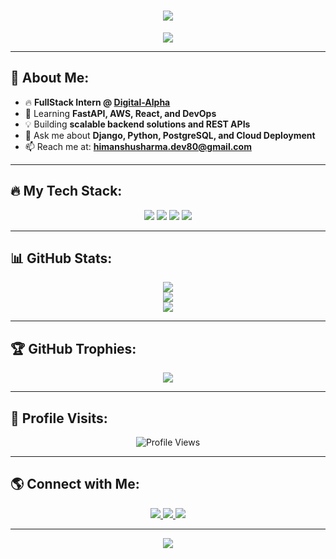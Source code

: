 <h1 align="center">
  <img src="https://readme-typing-svg.herokuapp.com?font=Fira+Code&pause=1000&color=36BCF7&width=435&lines=Hi+%F0%9F%91%8B%2C+I'm+Himanshu+Sharma;Backend+Developer+%7C+Django+%7C+Python;Passionate+About+Scalable+Systems">
</h1>

<p align="center">
  <img src="https://capsule-render.vercel.app/api?type=wave&color=0:141E30,100:243B55&height=150&section=header&text=Himanshu%20Sharma&fontSize=40&fontColor=ffffff&animation=fadeIn" />
</p>

---

## 🚀 About Me:
- 🔥 **FullStack Intern @ [Digital-Alpha](https://digital-alpha.com/)**  
- 🌱 Learning **FastAPI, AWS, React, and DevOps**  
- 💡 Building **scalable backend solutions and REST APIs**  
- 💬 Ask me about **Django, Python, PostgreSQL, and Cloud Deployment**  
- 📫 Reach me at: **himanshusharma.dev80@gmail.com**  

---

## 🔥 My Tech Stack:
<p align="center">
  <img src="https://img.shields.io/badge/Python-3776AB?style=for-the-badge&logo=python&logoColor=white"/>
  <img src="https://img.shields.io/badge/Django-092E20?style=for-the-badge&logo=django&logoColor=white"/>
  <img src="https://img.shields.io/badge/PostgreSQL-316192?style=for-the-badge&logo=postgresql&logoColor=white"/>
  <img src="https://img.shields.io/badge/AWS-FF9900?style=for-the-badge&logo=amazonaws&logoColor=white"/>
</p>

---

## 📊 GitHub Stats:
<p align="center">
  <img src="https://github-readme-stats.vercel.app/api?username=himanshu-sharmav&show_icons=true&theme=tokyonight&count_private=true&include_all_commits=true" />
  <br>
  <img src="https://github-readme-streak-stats.herokuapp.com/?user=himanshu-sharmav&theme=tokyonight&hide_border=true" />
  <br>
  <img src="https://github-readme-stats.vercel.app/api/top-langs/?username=himanshu-sharmav&layout=compact&theme=tokyonight&count_private=true" />
</p>

---

## 🏆 GitHub Trophies:
<p align="center">
  <img src="https://github-profile-trophy.vercel.app/?username=himanshu-sharmav&theme=onedark" />
</p>

---

## 👀 Profile Visits:
<p align="center">
  <img src="https://komarev.com/ghpvc/?username=himanshu-sharmav&label=Profile%20Views&color=0e75b6&style=flat-square" alt="Profile Views"/>
</p>

---

## 🌎 Connect with Me:
<p align="center">
  <a href="https://www.linkedin.com/in/himanshu-sharma-055265207/" target="blank">
    <img src="https://img.shields.io/badge/LinkedIn-0077B5?style=for-the-badge&logo=linkedin&logoColor=white"/>
  </a>
  <a href="https://twitter.com/himanshu_sharmav" target="blank">
    <img src="https://img.shields.io/badge/Twitter-1DA1F2?style=for-the-badge&logo=twitter&logoColor=white"/>
  </a>
  <a href="mailto:himanshusharma.dev80@gmail.com" target="blank">
    <img src="https://img.shields.io/badge/Email-D14836?style=for-the-badge&logo=gmail&logoColor=white"/>
  </a>
</p>

---

<p align="center">
  <img src="https://capsule-render.vercel.app/api?type=wave&color=0:141E30,100:243B55&height=150&section=footer" />
</p>
